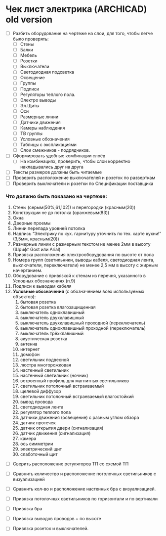 # Чек лист электрика (ARCHICAD) old version

- [ ]  Разбить оборудование на чертеже на слои, для того, чтобы легче было проверять:
    - [ ]  Стены
    - [ ]  Балки
    - [ ]  Мебель
    - [ ]  Розетки
    - [ ]  Выключатели
    - [ ]  Светодиодная подсветка
    - [ ]  Освещение
    - [ ]  Группы
    - [ ]  Подписи
    - [ ]  Регуляторы теплого пола.
    - [ ]  Электро выводы
    - [ ]  Эл.Щиты
    - [ ]  Оси
    - [ ]  Размерные линии
    - [ ]  Датчики движения
    - [ ]  Камеры наблюдения
    - [ ]  ТВ группы
    - [ ]  Условные обозначения
    - [ ]  Таблицы с экспликациями
    - [ ]  Слои смежников - подрядчиков.
- [ ]  Сформировать удобные комбинации слоёв
    - [ ]  На комбинациях, проверить, чтобы слои корректно накладывались друг на друга
- [ ]  Тексты размеров должны быть читаемые
- [ ]  Проверить расположение выключателей и розеток по разверткам
- [ ]  Проверить выключатели и розетки по Спецификации поставщика

### Что должно быть показано на чертеже:

1. Стены (серым(50%,61,102)) и перегородки (красным(20))
2. Конструкции не до потолка (оранжевым(83))
3. Окна
4. Дверные проемы
5. Линии перепада уровней потолка
6. Надпись “Электрику по кух. гарнитуру уточнить по тех. карте кухни!” (3,5мм, красным(20))
7. Размерные линии с размерным текстом не менее 2мм в высоту (Шрифт Gost или Arial)
8. Привязка расположения электрооборудования по высоте от пола
9. Номера групп (светильники, выводы кабеля, светодиодная лента, выключатели, переключатели) не менее 2,5 мм в высоту с жирным начертанием.
10. Оборудование с привязкой к стенам из перечня, указанного в Условных обозначениях (п.9)
11. Подписи к выводам кабеля
12. **Условные обозначения** (с обозначением всех используемых объектов):
    1. бытовая розетка
    2. бытовая розетка влагозащищенная
    3. выключатель одноклавишный
    4. выключатель двухклавишный
    5. выключатель двухклавишный проходной (переключатель)
    6. выключатель одноклавишный проходной (переключатель)
    7. выключатель трёхклавишный
    8. акустическая розетка
    9. антенна
    10. интернет
    11. домофон
    12. светильник подвесной
    13. люстра многорожковая
    14. настенный светильник
    15. настенный светильник (ночник)
    16. встроенный профиль для магнитных светильников
    17. светильник потолочный встраиваемый
    18. щелевой диффузор
    19. светильник потолочный встраеваемый влагостойкий
    20. вывод провода
    21. светодиодная лента
    22. регулятор теплого пола
    23. датчики движения (освещение) с разным углом обзора
    24. датчик протечек
    25. датчик открытия двери (сигнализация)
    26. датчик движения (сигнализация)
    27. камера
    28. ось симметрии
    29. электрический щит
    30. слаботочный щит

- [ ] Сверить расположение регуляторов ТП со схемой ТП

- [ ] Сравнить количество и расположение потолочных светильников с визуализацией
- [ ] Сравнить кол-во и расположение настенных бра с визуализацией.
- [ ] Привязка потолочных светильников по горизонтали и по вертикали
- [ ] Привязка бра
- [ ] Привязка выводов проводов + по высоте
- [ ] Привязка розеток и выключателей.